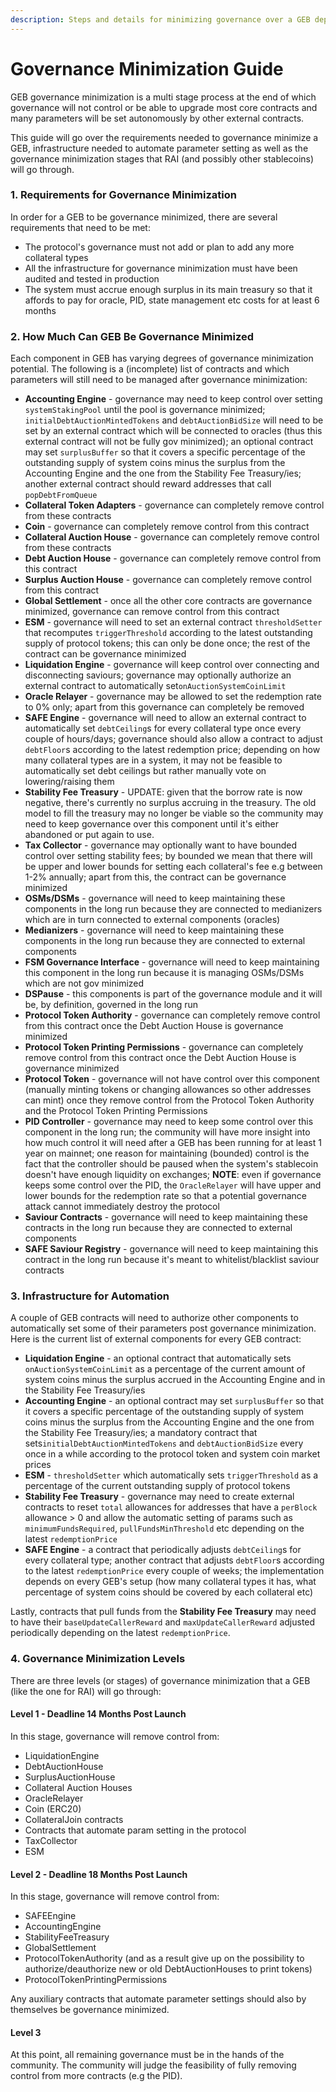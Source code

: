 ```yaml
---
description: Steps and details for minimizing governance over a GEB deployment
---
```


# Governance Minimization Guide

GEB governance minimization is a multi stage process at the end of which governance will not control or be able to upgrade most core contracts and many parameters will be set autonomously by other external contracts.

This guide will go over the requirements needed to governance minimize a GEB, infrastructure needed to automate parameter setting as well as the governance minimization stages that RAI (and possibly other stablecoins) will go through.

### &#x20;1. Requirements for Governance Minimization

In order for a GEB to be governance minimized, there are several requirements that need to be met:

* The protocol's governance must not add or plan to add any more collateral types
* All the infrastructure for governance minimization must have been audited and tested in production
* The system must accrue enough surplus in its main treasury so that it affords to pay for oracle, PID, state management etc costs for at least 6 months

### 2. How Much Can GEB Be Governance Minimized

Each component in GEB has varying degrees of governance minimization potential. The following is a (incomplete) list of contracts and which parameters will still need to be managed after governance minimization:

* **Accounting Engine** - governance may need to keep control over setting `systemStakingPool` until the pool is governance minimized; `initialDebtAuctionMintedTokens` and `debtAuctionBidSize` will need to be set by an external contract which will be connected to oracles (thus this external contract will not be fully gov minimized); an optional contract may set `surplusBuffer` so that it covers a specific percentage of the outstanding supply of system coins minus the surplus from the Accounting Engine and the one from the Stability Fee Treasury/ies; another external contract should reward addresses that call `popDebtFromQueue`
* **Collateral Token Adapters** - governance can completely remove control from these contracts
* **Coin** - governance can completely remove control from this contract
* **Collateral Auction House** - governance can completely remove control from these contracts
* **Debt Auction House** - governance can completely remove control from this contract
* **Surplus Auction House** - governance can completely remove control from this contract
* **Global Settlement** - once all the other core contracts are governance minimized, governance can remove control from this contract
* **ESM** - governance will need to set an external contract `thresholdSetter` that recomputes `triggerThreshold` according to the latest outstanding supply of protocol tokens; this can only be done once; the rest of the contract can be governance minimized
* **Liquidation Engine** - governance will keep control over connecting and disconnecting saviours; governance may optionally authorize an external contract to automatically set`onAuctionSystemCoinLimit`
* **Oracle Relayer** - governance may be allowed to set the redemption rate to 0% only; apart from this governance can completely be removed
* **SAFE Engine** - governance will need to allow an external contract to automatically set `debtCeiling`s for every collateral type once every couple of hours/days; governance should also allow a contract to adjust `debtFloor`s according to the latest redemption price; depending on how many collateral types are in a system, it may not be feasible to automatically set debt ceilings but rather manually vote on lowering/raising them
* **Stability Fee Treasury** - UPDATE: given that the borrow rate is now negative, there's currently no surplus accruing in the treasury. The old model to fill the treasury may no longer be viable so the community may need to keep governance over this component until it's either abandoned or put again to use.
* **Tax Collector** - governance may optionally want to have bounded control over setting stability fees; by bounded we mean that there will be upper and lower bounds for setting each collateral's fee e.g between 1-2% annually; apart from this, the contract can be governance minimized
* **OSMs/DSMs** - governance will need to keep maintaining these components in the long run because they are connected to medianizers which are in turn connected to external components (oracles)
* **Medianizers** - governance will need to keep maintaining these components in the long run because they are connected to external components
* **FSM Governance Interface** - governance will need to keep maintaining this component in the long run because it is managing OSMs/DSMs which are not gov minimized
* **DSPause** - this components is part of the governance module and it will be, by definition, governed in the long run
* **Protocol Token Authority** - governance can completely remove control from this contract once the Debt Auction House is governance minimized
* **Protocol Token Printing Permissions** - governance can completely remove control from this contract once the Debt Auction House is governance minimized
* **Protocol Token** - governance will not have control over this component (manually minting tokens or changing allowances so other addresses can mint) once they remove control from the Protocol Token Authority and the Protocol Token Printing Permissions
* **PID Controller** - governance may need to keep some control over this component in the long run; the community will have more insight into how much control it will need after a GEB has been running for at least 1 year on mainnet; one reason for maintaining (bounded) control is the fact that the controller should be paused when the system's stablecoin doesn't have enough liquidity on exchanges; **NOTE**: even if governance keeps some control over the PID, the `OracleRelayer` will have upper and lower bounds for the redemption rate so that a potential governance attack cannot immediately destroy the protocol
* **Saviour Contracts** - governance will need to keep maintaining these contracts in the long run because they are connected to external components
* **SAFE Saviour Registry** - governance will need to keep maintaining this contract in the long run because it's meant to whitelist/blacklist saviour contracts

### 3. Infrastructure for Automation

A couple of GEB contracts will need to authorize other components to automatically set some of their parameters post governance minimization. Here is the current list of external components for every GEB contract:

* **Liquidation Engine** - an optional contract that automatically sets `onAuctionSystemCoinLimit` as a percentage of the current amount of system coins minus the surplus accrued in the Accounting Engine and in the Stability Fee Treasury/ies
* **Accounting Engine** - an optional contract may set `surplusBuffer` so that it covers a specific percentage of the outstanding supply of system coins minus the surplus from the Accounting Engine and the one from the Stability Fee Treasury/ies; a mandatory contract that sets`initialDebtAuctionMintedTokens` and `debtAuctionBidSize` every once in a while according to the protocol token and system coin market prices
* **ESM** - `thresholdSetter` which automatically sets `triggerThreshold` as a percentage of the current outstanding supply of protocol tokens
* **Stability Fee Treasury** - governance may need to create external contracts to reset `total` allowances for addresses that have a `perBlock` allowance > 0 and allow the automatic setting of params such as `minimumFundsRequired`, `pullFundsMinThreshold` etc depending on the latest `redemptionPrice`
* **SAFE Engine** - a contract that periodically adjusts `debtCeiling`s for every collateral type; another contract that adjusts `debtFloor`s according to the latest `redemptionPrice` every couple of weeks; the implementation depends on every GEB's setup (how many collateral types it has, what percentage of system coins should be covered by each collateral etc)

Lastly, contracts that pull funds from the **Stability Fee Treasury** may need to have their `baseUpdateCallerReward` and `maxUpdateCallerReward` adjusted periodically depending on the latest `redemptionPrice`.

### 4. Governance Minimization Levels

There are three levels (or stages) of governance minimization that a GEB (like the one for RAI) will go through:

#### Level 1 - Deadline 14 Months Post Launch

In this stage, governance will remove control from:

* LiquidationEngine
* DebtAuctionHouse
* SurplusAuctionHouse
* Collateral Auction Houses
* OracleRelayer
* Coin (ERC20)
* CollateralJoin contracts
* Contracts that automate param setting in the protocol
* TaxCollector
* ESM

#### Level 2 - Deadline 18 Months Post Launch

In this stage, governance will remove control from:

* SAFEEngine
* AccountingEngine
* StabilityFeeTreasury
* GlobalSettlement
* ProtocolTokenAuthority (and as a result give up on the possibility to authorize/deauthorize new or old DebtAuctionHouses to print tokens)
* ProtocolTokenPrintingPermissions

Any auxiliary contracts that automate parameter settings should also by themselves be governance minimized.

#### Level 3

At this point, all remaining governance must be in the hands of the community. The community will judge the feasibility of fully removing control from more contracts (e.g the PID).
